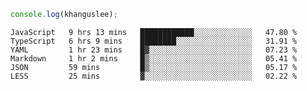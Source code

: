 ```js
console.log(khanguslee);
```

<!--START_SECTION:waka-->

```text
JavaScript   9 hrs 13 mins   ████████████░░░░░░░░░░░░░   47.80 %
TypeScript   6 hrs 9 mins    ████████░░░░░░░░░░░░░░░░░   31.91 %
YAML         1 hr 23 mins    █▓░░░░░░░░░░░░░░░░░░░░░░░   07.23 %
Markdown     1 hr 2 mins     █▒░░░░░░░░░░░░░░░░░░░░░░░   05.41 %
JSON         59 mins         █▒░░░░░░░░░░░░░░░░░░░░░░░   05.17 %
LESS         25 mins         ▓░░░░░░░░░░░░░░░░░░░░░░░░   02.22 %
```

<!--END_SECTION:waka-->

<!--
**khanguslee/khanguslee** is a ✨ _special_ ✨ repository because its `README.md` (this file) appears on your GitHub profile.

Here are some ideas to get you started:

- 🔭 I’m currently working on ...
- 🌱 I’m currently learning ...
- 👯 I’m looking to collaborate on ...
- 🤔 I’m looking for help with ...
- 💬 Ask me about ...
- 📫 How to reach me: ...
- 😄 Pronouns: ...
- ⚡ Fun fact: ...
-->
